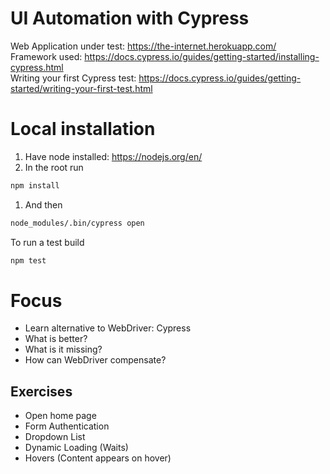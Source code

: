 # UI Automation with Cypress
Web Application under test: https://the-internet.herokuapp.com/  
Framework used: https://docs.cypress.io/guides/getting-started/installing-cypress.html  
Writing your first Cypress test: https://docs.cypress.io/guides/getting-started/writing-your-first-test.html

# Local installation
1. Have node installed: https://nodejs.org/en/
1. In the root run
```bash
npm install
```
1. And then 
```bash
node_modules/.bin/cypress open
```

To run a test build
```bash
npm test
```

# Focus
- Learn alternative to WebDriver: Cypress
- What is better?
- What is it missing?
- How can WebDriver compensate?

## Exercises
- Open home page
- Form Authentication
- Dropdown List
- Dynamic Loading (Waits)
- Hovers (Content appears on hover)
